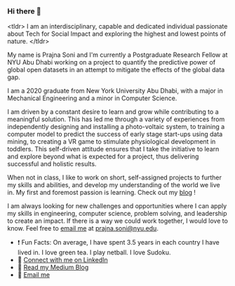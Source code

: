 ### Hi there 👋

\<tldr\> I am an interdisciplinary, capable and dedicated individual passionate about Tech for Social Impact and exploring the highest and lowest points of nature. \<\/tldr\>

My name is Prajna Soni and I'm currently a Postgraduate Research Fellow at NYU Abu Dhabi working on a project to quantify the predictive power of global open datasets in an attempt to mitigate the effects of the global data gap. 

I am a 2020 graduate from New York University Abu Dhabi, with a major in Mechanical Engineering and a minor in Computer Science. 

I am driven by a constant desire to learn and grow while contributing to a meaningful solution. This has led me through a variety of experiences from independently designing and installing a photo-voltaic system, to training a computer model to predict the success of early stage start-ups using data mining, to creating a VR game to stimulate physiological development in toddlers. This self-driven attitude ensures that I take the initiative to learn and explore beyond what is expected for a project, thus delivering successful and holistic results. 

When not in class, I like to work on short, self-assigned projects to further my skills and abilities, and develop my understanding of the world we live in. My first and foremost passion is learning. Check out my [blog](https://medium.com/@techblurbs) !

I am always looking for new challenges and opportunities where I can apply my skills in engineering, computer science, problem solving, and leadership to create an impact. If there is a way we could work together, I would love to know. Feel free to [email me](prajna.soni@nyu.edu) at prajna.soni@nyu.edu. 

* :exclamation: Fun Facts: On average, I have spent 3.5 years in each country I have lived in. I love green tea. I play netball. I love Sudoku.
* :handshake: [Connect with me on LinkedIn](https://www.linkedin.com/in/prajnasoni/)
* :blue_book: [Read my Medium Blog](https://medium.com/@techblurbs)
* :email: [Email me](prajna.soni@nyu.edu)



